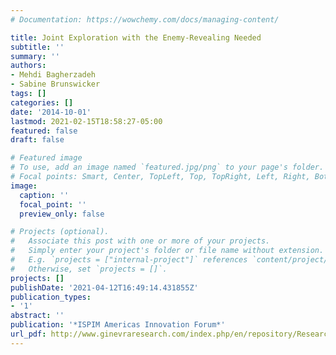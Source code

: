 ```yaml
---
# Documentation: https://wowchemy.com/docs/managing-content/

title: Joint Exploration with the Enemy-Revealing Needed
subtitle: ''
summary: ''
authors:
- Mehdi Bagherzadeh
- Sabine Brunswicker
tags: []
categories: []
date: '2014-10-01'
lastmod: 2021-02-15T18:58:27-05:00
featured: false
draft: false

# Featured image
# To use, add an image named `featured.jpg/png` to your page's folder.
# Focal points: Smart, Center, TopLeft, Top, TopRight, Left, Right, BottomLeft, Bottom, BottomRight.
image:
  caption: ''
  focal_point: ''
  preview_only: false

# Projects (optional).
#   Associate this post with one or more of your projects.
#   Simply enter your project's folder or file name without extension.
#   E.g. `projects = ["internal-project"]` references `content/project/deep-learning/index.md`.
#   Otherwise, set `projects = []`.
projects: []
publishDate: '2021-04-12T16:49:14.431855Z'
publication_types:
- '1'
abstract: ''
publication: '*ISPIM Americas Innovation Forum*'
url_pdf: http://www.ginevraresearch.com/index.php/en/repository/Research-Fellow/Rabl-M./Joint-Exploration-with-the-Enemy---Revealing-Needed/
---
```


